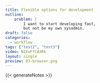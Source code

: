 ```yaml
---
title: Flexible options for development
outline:
    problem: |
        I want to start developing fast,
        but not be my own sysadmin.
draft: false
categories:
  - workflow
tags: ["test2", "test3"]
video: N1XvFfCAXRk
layout: single
preview: 03-browser.png
---
```


{{< generateNotes >}}
